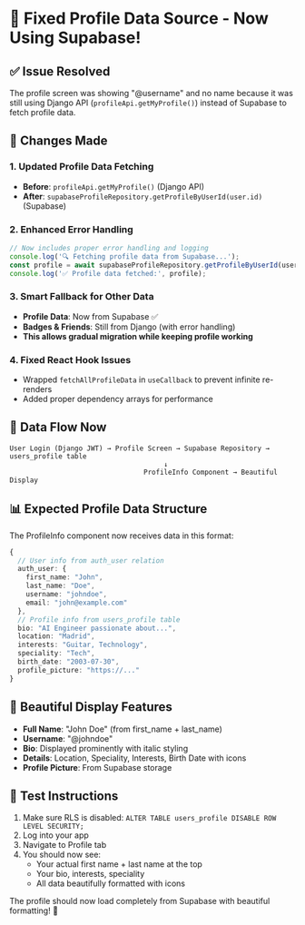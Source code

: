 # 🔧 Fixed Profile Data Source - Now Using Supabase!

## ✅ **Issue Resolved**
The profile screen was showing "@username" and no name because it was still using Django API (`profileApi.getMyProfile()`) instead of Supabase to fetch profile data.

## 🔄 **Changes Made**

### 1. **Updated Profile Data Fetching**
- **Before**: `profileApi.getMyProfile()` (Django API)
- **After**: `supabaseProfileRepository.getProfileByUserId(user.id)` (Supabase)

### 2. **Enhanced Error Handling**
```typescript
// Now includes proper error handling and logging
console.log('🔍 Fetching profile data from Supabase...');
const profile = await supabaseProfileRepository.getProfileByUserId(user.id);
console.log('✅ Profile data fetched:', profile);
```

### 3. **Smart Fallback for Other Data**
- **Profile Data**: Now from Supabase ✅
- **Badges & Friends**: Still from Django (with error handling)
- **This allows gradual migration while keeping profile working**

### 4. **Fixed React Hook Issues**
- Wrapped `fetchAllProfileData` in `useCallback` to prevent infinite re-renders
- Added proper dependency arrays for performance

## 🎯 **Data Flow Now**
```
User Login (Django JWT) → Profile Screen → Supabase Repository → users_profile table
                                      ↓
                                 ProfileInfo Component → Beautiful Display
```

## 📊 **Expected Profile Data Structure**
The ProfileInfo component now receives data in this format:
```typescript
{
  // User info from auth_user relation
  auth_user: {
    first_name: "John",
    last_name: "Doe", 
    username: "johndoe",
    email: "john@example.com"
  },
  // Profile info from users_profile table
  bio: "AI Engineer passionate about...",
  location: "Madrid",
  interests: "Guitar, Technology",
  speciality: "Tech",
  birth_date: "2003-07-30",
  profile_picture: "https://..."
}
```

## 🎨 **Beautiful Display Features**
- **Full Name**: "John Doe" (from first_name + last_name)
- **Username**: "@johndoe" 
- **Bio**: Displayed prominently with italic styling
- **Details**: Location, Speciality, Interests, Birth Date with icons
- **Profile Picture**: From Supabase storage

## 🚀 **Test Instructions**
1. Make sure RLS is disabled: `ALTER TABLE users_profile DISABLE ROW LEVEL SECURITY;`
2. Log into your app
3. Navigate to Profile tab
4. You should now see:
   - Your actual first name + last name at the top
   - Your bio, interests, speciality
   - All data beautifully formatted with icons

The profile should now load completely from Supabase with beautiful formatting! 🌟
